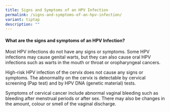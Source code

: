 ```yaml
---
title: Signs and Symptoms of an HPV Infection
permalink: /signs-and-symptoms-of-an-hpv-infection/
variant: tiptap
description: ""
---
```

<h4><strong>What are the signs and symptoms of an HPV Infection?</strong></h4>
<p>Most HPV infections do not have any signs or symptoms. Some HPV infections
may cause genital warts, but they can also cause oral HPV infections such
as warts in the mouth or throat or oropharyngeal cancers.</p>
<p>High-risk HPV infection of the cervix does not cause any signs or symptoms.
The abnormality on the cervix is detectable by cervical screening (Pap
test) and by HPV DNA (genetic material) tests.</p>
<p>Symptoms of cervical cancer include abnormal vaginal bleeding such as
bleeding after menstrual periods or after sex. There may also be changes
in the amount, colour or smell of the vaginal discharge.</p>